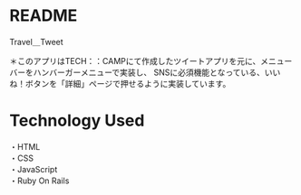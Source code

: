 # README

Travel＿Tweet

＊このアプリはTECH：：CAMPにて作成したツイートアプリを元に、メニューバーをハンバーガーメニューで実装し、
SNSに必須機能となっている、いいね！ボタンを「詳細」ページで押せるように実装しています。

# Technology Used
・HTML  
・CSS  
・JavaScript  
・Ruby On Rails  
